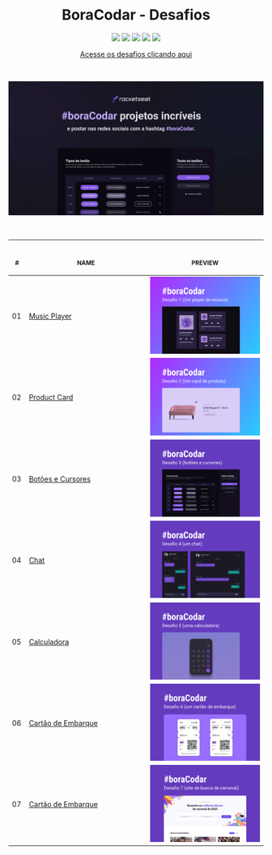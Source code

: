 <h1 align="center">BoraCodar - Desafios</h1>

<p align="center">
  <a alt="HTML5">
    <img src="https://img.shields.io/badge/HTML5-E34F26?logo=html5&logoColor=fff&style=for-the-badge" />
  </a>
  <a alt="CSS3">
    <img src="https://img.shields.io/badge/CSS3-1572B6?logo=css3&logoColor=fff&style=for-the-badge" />
  </a>
  <a alt="Javascript">
    <img src="https://img.shields.io/badge/JAVASCRIPT-F7DF1E?logo=javascript&logoColor=000&style=for-the-badge" />
  </a>
  <a alt="Tailwind">
    <img src="https://img.shields.io/badge/TAILWINDCSS-%2338B2AC.svg?style=for-the-badge&logo=tailwind-css&logoColor=white" />
  </a>
  <a alt="Figma">
     <img src="https://img.shields.io/badge/Figma-F24E1E?style=for-the-badge&logo=figma&logoColor=white" />
  </a>
</p>

<p align="center">
  <a href="https://boracodar.dev">Acesse os desafios clicando aqui</a>
</p>

<br>
<p align="center">
  <img alt="Imagem do projeto." src=".github/BoraCodar.webp" width="800px">
</p>
<br>

<table align="center">
    <thead>
        <tr>
            <th align="center">
                <img width="20" height="1"> 
                <p>
                    <small>#</small>
                </p>
            </th>
            <th align="center">
                <img width="300" height="1"> 
                <p> 
                    <small>
                        NAME
                    </small>
                </p>
            </th>
            <th align="center">
                <img width="201" height="1">
                <p align="center"> 
                    <small>
                    PREVIEW
                    </small>
                </p>
            </th>
        </tr>
    </thead>
    <tbody>
        <tr>
            <td>01</td>
            <td><a href="https://github.com/GabrielCenteioFreitas/estudos-rocketseat-boracodar01-player_de_musica">Music Player </a></td>
            <td align="center"><a href="https://github.com/GabrielCenteioFreitas/estudos-rocketseat-boracodar01-player_de_musica"><img width="300px" src=".github/preview01.jpg" /></a></td>
        </tr>
        <tr>
            <td>02</td>
            <td><a href="https://github.com/GabrielCenteioFreitas/estudos-rocketseat-boracodar02-product_card">Product Card</a></td>
            <td align="center"><a href="https://github.com/GabrielCenteioFreitas/estudos-rocketseat-boracodar02-product_card"><img width="300px" src=".github/preview02.jpg" /></a></td>
        </tr>
        <tr>
            <td>03</td>
            <td><a href="https://github.com/GabrielCenteioFreitas/estudos-rocketseat-boracodar03-botoes_e_cursores">Botões e Cursores</a></td>
            <td align="center"><a href="https://github.com/GabrielCenteioFreitas/estudos-rocketseat-boracodar03-botoes_e_cursores"><img width="300px" src=".github/preview03.jpg" /></a></td>
        </tr>
        <tr>
            <td>04</td>
            <td><a href="https://github.com/GabrielCenteioFreitas/estudos-rocketseat-boracodar04-chat">Chat</a></td>
            <td align="center"><a href="https://github.com/GabrielCenteioFreitas/estudos-rocketseat-boracodar04-chat"><img width="300px" src=".github/preview04.jpg" /></a></td>
        </tr>
        <tr>
            <td>05</td>
            <td><a href="https://github.com/GabrielCenteioFreitas/estudos-rocketseat-boracodar05-calculadora">Calculadora</a></td>
            <td align="center"><a href="https://github.com/GabrielCenteioFreitas/estudos-rocketseat-boracodar05-calculadora"><img width="300px" src=".github/preview05.jpg" /></a></td>
        </tr>
        <tr>
            <td>06</td>
            <td><a href="https://github.com/GabrielCenteioFreitas/estudos-rocketseat-boracodar06-cartao_de_embarque">Cartão de Embarque</a></td>
            <td align="center"><a href="https://github.com/GabrielCenteioFreitas/estudos-rocketseat-boracodar06-cartao_de_embarque"><img width="300px" src=".github/preview06.jpg" /></a></td>
        </tr>
        <tr>
            <td>07</td>
            <td><a href="https://github.com/GabrielCenteioFreitas/estudos-rocketseat-boracodar07-site_bloco_carnaval">Cartão de Embarque</a></td>
            <td align="center"><a href="https://github.com/GabrielCenteioFreitas/estudos-rocketseat-boracodar07-site_bloco_carnaval"><img width="300px" src=".github/preview07.jpg" /></a></td>
        </tr>
    </tbody>
</table>


